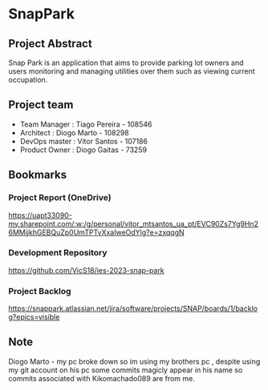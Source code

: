 # SnapPark

## Project Abstract
Snap Park is an application that aims to provide parking lot owners and users monitoring and managing utilities over them such as viewing current occupation. 

## Project team
- Team Manager : Tiago Pereira - 108546 
- Architect : Diogo Marto - 108298
- DevOps master : Vítor Santos - 107186
- Product Owner : Diogo Gaitas - 73259

## Bookmarks

### Project Report (OneDrive)

https://uapt33090-my.sharepoint.com/:w:/g/personal/vitor_mtsantos_ua_pt/EVC90Zs7Yg9Hn26MMijkhGEBQuZp0UmTPTvXxaIweOdYlg?e=zxqqgN

### Development Repository

https://github.com/VicS18/ies-2023-snap-park

### Project Backlog

https://snappark.atlassian.net/jira/software/projects/SNAP/boards/1/backlog?epics=visible

## Note 
Diogo Marto - my pc broke down so im using my brothers pc , despite using my git account on his pc some commits magicly appear in his name so commits associated with Kikomachado089 are from me.  
